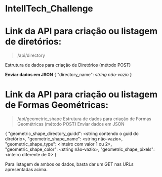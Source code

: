 # IntellTech_Challenge

# Link da API para criação ou listagem de diretórios:
> /api/directory

Estrutura de dados para criação de Diretórios (método POST)

**Enviar dados em JSON**
{
  "directory_name": *string não-vazio*
}


# Link da API para criação ou listagem de Formas Geométricas:
> /api/geometric_shape
Estrutura de dados para criação de Formas Geométricas (método POST)
> Enviar dados em JSON
  
{
  "geometric_shape_directory_guidd": <string contendo o guid do diretório>,
  "geometric_shape_name": <string não-vazio>,
  "geometric_shape_type": <inteiro com valor 1 ou 2>,
  "geometric_shape_color": <string não-vazio>,
  "geometric_shape_pixels": <inteiro diferente de 0>
}

Para listagem de ambos os dados, basta dar um GET nas URLs apresentadas acima.
